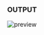 ### OUTPUT
![preview](https://github.com/Dhanush2468/bugatti-chiron-simple-webgl-threejs-project/assets/112778628/940b1cd0-ba56-44e0-90e8-5ed78eafa1f8)
